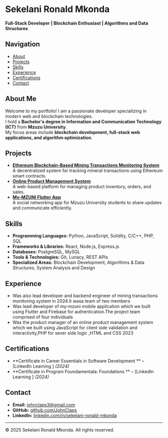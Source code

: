 # Sekelani Ronald Mkonda  
**Full-Stack Developer | Blockchain Enthusiast | Algorithms and Data Structures**  

## Navigation  
- [About](#about)  
- [Projects](#projects)  
- [Skills](#skills)  
- [Experience](#experience)  
- [Certifications](#certifications)  
- [Contact](#contact)  

## About Me  
Welcome to my portfolio! I am a passionate developer specializing in modern web and blockchain technologies.  
I hold a **Bachelor's degree in Information and Communication Technology (ICT)** from **Mzuzu University**.  
My focus areas include **blockchain development, full-stack web applications, and algorithm optimization**.  

## Projects  
- **[Ethereum Blockchain-Based Mining Transactions Monitoring System](#)**  
  A decentralized system for tracking mineral transactions using Ethereum smart contracts.  
- **[Online Product Management System](#)**  
  A web-based platform for managing product inventory, orders, and sales.  
- **[My-MZUNI Flutter App](#)**  
  A social networking app for Mzuzu University students to share updates and communicate efficiently.  

## Skills  
- **Programming Languages:** Python, JavaScript, Solidity, C/C++, PHP, SQL  
- **Frameworks & Libraries:** React, Node.js, Express.js  
- **Databases:** PostgreSQL, MySQL  
- **Tools & Technologies:** Git, Lunacy, REST APIs  
- **Specialized Areas:** Blockchain Development, Algorithms & Data Structures, System Analysis and Design

## Experience  
- Was also lead developer and backend engineer of mining transactions monitoring system in 2024.It wasa team of two members
- Was lead developer of  my-mzuni mobile application which we built using Flutter and Firebase for authentication.The project team comprised of four individuals
- Was the product manager of an online product management system which we built using JavaScript for client side validation and interactivity,PHP for sever side logic ,HTML and CSS 2023
## Certifications  
- **Certificate in Career Essentials in Software Development ** – [LinkedIn Learning ] _(2024)_  
- **Certificate in Program Foundamentala: Foundations ** – [LinkedIn Learning ] _(2024)_ 

## Contact  
- **Email:** [johnclaps3@gmail.com](mailto:johnclaps3@gmail.com)  
- **GitHub:** [github.com/JohnClaps](https://github.com/JohnClaps)  
- **LinkedIn:** [linkedin.com/in/sekelani-ronald-mkonda](linkedin.com/in/sekelani-mkonda-965a43281)  

---  
© 2025 Sekelani Ronald Mkonda. All rights reserved.  
